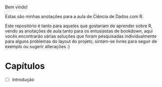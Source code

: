 Bem vindo!

Estas são minhas anotações para a aula de Ciência de Dados com R.

Este repositório é tanto para aqueles que gostariam de aprender sobre R, vendo as anotações de aula tanto para os entusiastas de bookdown, aqui vocês encontrarão várias soluções que foram pesquisadas individualmente para alguns problemas do layout do projeto, sintam-se livres para seguir de exemplo ou sugerir alterações :)

# Capítulos

- [ ] Introdução

